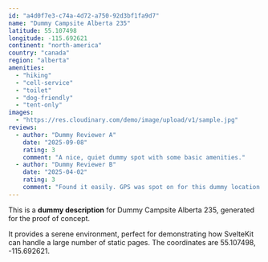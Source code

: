 ```yaml
---
id: "a4d0f7e3-c74a-4d72-a750-92d3bf1fa9d7"
name: "Dummy Campsite Alberta 235"
latitude: 55.107498
longitude: -115.692621
continent: "north-america"
country: "canada"
region: "alberta"
amenities:
  - "hiking"
  - "cell-service"
  - "toilet"
  - "dog-friendly"
  - "tent-only"
images:
  - "https://res.cloudinary.com/demo/image/upload/v1/sample.jpg"
reviews:
  - author: "Dummy Reviewer A"
    date: "2025-09-08"
    rating: 3
    comment: "A nice, quiet dummy spot with some basic amenities."
  - author: "Dummy Reviewer B"
    date: "2025-04-02"
    rating: 3
    comment: "Found it easily. GPS was spot on for this dummy location."
---
```


This is a **dummy description** for Dummy Campsite Alberta 235, generated for the proof of concept.

It provides a serene environment, perfect for demonstrating how SvelteKit can handle a large number of static pages. The coordinates are 55.107498, -115.692621.
